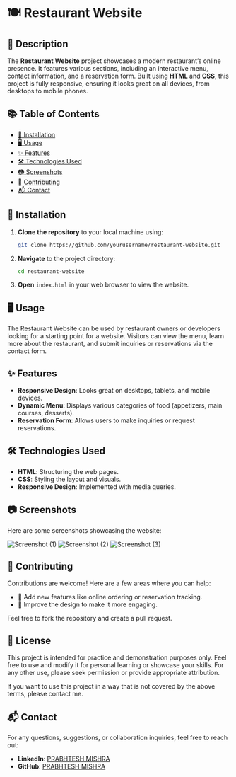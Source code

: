 # 🍽️ Restaurant Website

## 📖 Description

The **Restaurant Website** project showcases a modern restaurant’s online presence. It features various sections, including an interactive menu, contact information, and a reservation form. Built using **HTML** and **CSS**, this project is fully responsive, ensuring it looks great on all devices, from desktops to mobile phones.

## 📚 Table of Contents

- [🚀 Installation](#installation)
- [🖥️ Usage](#usage)
- [✨ Features](#features)
- [🛠️ Technologies Used](#technologies-used)
- [📷 Screenshots](#screenshots)
- [🤝 Contributing](#contributing)
- [📬 Contact](#contact)

## 🚀 Installation

1. **Clone the repository** to your local machine using:

   ```bash
   git clone https://github.com/yourusername/restaurant-website.git
   ```

2. **Navigate** to the project directory:

   ```bash
   cd restaurant-website
   ```

3. **Open** `index.html` in your web browser to view the website.

## 🖥️ Usage

The Restaurant Website can be used by restaurant owners or developers looking for a starting point for a website. Visitors can view the menu, learn more about the restaurant, and submit inquiries or reservations via the contact form.

## ✨ Features

- **Responsive Design**: Looks great on desktops, tablets, and mobile devices.
- **Dynamic Menu**: Displays various categories of food (appetizers, main courses, desserts).
- **Reservation Form**: Allows users to make inquiries or request reservations.

## 🛠️ Technologies Used

- **HTML**: Structuring the web pages.
- **CSS**: Styling the layout and visuals.
- **Responsive Design**: Implemented with media queries.

## 📷 Screenshots

Here are some screenshots showcasing the website:

![Screenshot (1)](https://github.com/user-attachments/assets/fb2dd90c-de7a-40cc-8163-af97f129682d)
![Screenshot (2)](https://github.com/user-attachments/assets/dcb06601-5c4a-4866-be63-b710f112e63c)
![Screenshot (3)](https://github.com/user-attachments/assets/17f8acb7-79f1-449c-ba3f-a19b1ed73ea7)

## 🤝 Contributing

Contributions are welcome! Here are a few areas where you can help:

- 🔄 Add new features like online ordering or reservation tracking.
- 🎨 Improve the design to make it more engaging.

Feel free to fork the repository and create a pull request.

## 📄 License

This project is intended for practice and demonstration purposes only. Feel free to use and modify it for personal learning or showcase your skills. For any other use, please seek permission or provide appropriate attribution.

If you want to use this project in a way that is not covered by the above terms, please contact me.

## 📬 Contact

For any questions, suggestions, or collaboration inquiries, feel free to reach out:

- **LinkedIn**: [PRABHTESH MISHRA](https://www.linkedin.com/in/prabhteshmishra4567/)
- **GitHub**: [PRABHTESH MISHRA](https://github.com/prabhteshmishra4567)


